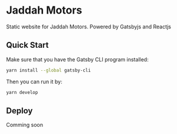 # Jaddah Motors
Static website for Jaddah Motors. Powered by Gatsbyjs and Reactjs

## Quick Start

Make sure that you have the Gatsby CLI program installed:
```sh
yarn install --global gatsby-cli
```

Then you can run it by:
```sh
yarn develop
```

## Deploy
Comming soon